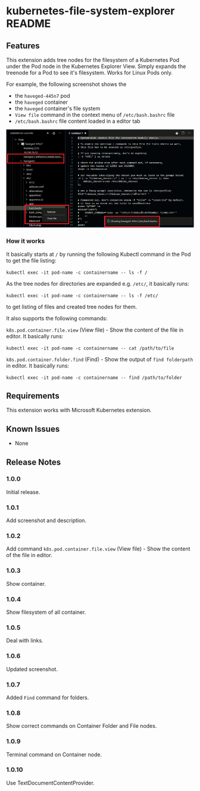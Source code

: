 # kubernetes-file-system-explorer README

## Features

This extension adds tree nodes for the filesystem of a Kubernetes Pod under the Pod node in the Kubernetes Explorer View. Simply expands the treenode for a Pod to see it's filesystem. Works for Linux Pods only.

For example, the following screenshot shows the

- the `haveged-445n7` pod
- the `haveged` container
- the `haveged` container's file system
- `View file` command in the context menu of `/etc/bash.bashrc` file
- `/etc/bash.bashrc` file content loaded in a editor tab

![Pod's filesystem](images/filesystem.png)


### How it works

It basically starts at `/` by running the following Kubectl command in the Pod to get the file listing:

`kubectl exec -it pod-name -c containername -- ls -f /`

As the tree nodes for directories are expanded e.g. `/etc/`, it basically runs:

`kubectl exec -it pod-name -c containername -- ls -f /etc/`

to get listing of files and created tree nodes for them.

It also supports the following commands:

`k8s.pod.container.file.view` (View file) - Show the content of the file in editor. It basically runs:

`kubectl exec -it pod-name -c containername -- cat /path/to/file`

`k8s.pod.container.folder.find` (Find) - Show the output of `find folderpath` in editor. It basically runs:

`kubectl exec -it pod-name -c containername -- find /path/to/folder`

## Requirements

This extension works with Microsoft Kubernetes extension.

## Known Issues

- None

## Release Notes

### 1.0.0

Initial release.

### 1.0.1

Add screenshot and description.

### 1.0.2

Add command `k8s.pod.container.file.view` (View file) - Show the content of the file in editor.

### 1.0.3

Show container.

### 1.0.4

Show filesystem of all container.

### 1.0.5

Deal with links.

### 1.0.6

Updated screenshot.

### 1.0.7

Added `Find` command for folders.

### 1.0.8

Show correct commands on Container Folder and File nodes.

### 1.0.9

Terminal command on Container node.

### 1.0.10

Use TextDocumentContentProvider.
